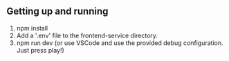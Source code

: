 

## Getting up and running 

1. npm install 
2. Add a '.env' file to the frontend-service directory.
3. npm run dev (or use VSCode and use the provided debug configuration. Just press play!)
